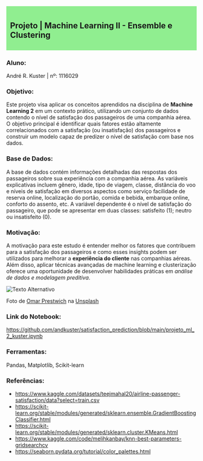 <div style="background-color: lightgreen; padding: 10px;">
    <h2> Projeto | Machine Learning II - Ensemble e Clustering
</div>

### Aluno:
André R. Kuster | nº: 1116029

### Objetivo:

Este projeto visa aplicar os conceitos aprendidos na disciplina de **Machine Learning 2** em um contexto prático, utilizando um conjunto de dados contendo o nível de satisfação dos passageiros de uma companhia aérea. O objetivo principal é identificar quais fatores estão altamente correlacionados com a satisfação (ou insatisfação) dos passageiros e construir um modelo capaz de predizer o nível de satisfação com base nos dados.

### Base de Dados:

A base de dados contém informações detalhadas das respostas dos passageiros sobre sua experiência com a companhia aérea. As variáveis explicativas incluem gênero, idade, tipo de viagem, classe, distância do voo e níveis de satisfação em diversos aspectos como serviço facilidade de reserva online, localização do portão, comida e bebida, embarque online, conforto do assento, etc. A variável dependente é o nível de satisfação do passageiro, que pode se apresentar em duas classes: satisfeito (1); neutro ou insatisfeito (0).

### Motivação:

A motivação para este estudo é entender melhor os fatores que contribuem para a satisfação dos passageiros e como esses insights podem ser utilizados para melhorar a **experiência do cliente** nas companhias aéreas. Além disso, aplicar técnicas avançadas de machine learning e clusterização oferece uma oportunidade de desenvolver habilidades práticas em *análise de dados e modelagem preditiva*.

![Texto Alternativo](https://raw.githubusercontent.com/andkuster/satisfaction_prediction/main/omar-prestwich-unsplash.jpg)

Foto de <a href="https://unsplash.com/pt-br/@omarprestwich?utm_content=creditCopyText&utm_medium=referral&utm_source=unsplash">Omar Prestwich</a> na <a href="https://unsplash.com/pt-br/fotografias/pessoas-no-aviao-durante-o-dia-FCM4k7LcggU?utm_content=creditCopyText&utm_medium=referral&utm_source=unsplash">Unsplash</a>

### Link do Notebook:
https://github.com/andkuster/satisfaction_prediction/blob/main/projeto_ml_2_kuster.ipynb

### Ferramentas:
Pandas, Matplotlib, Scikit-learn

### Referências:
- https://www.kaggle.com/datasets/teejmahal20/airline-passenger-satisfaction/data?select=train.csv
- https://scikit-learn.org/stable/modules/generated/sklearn.ensemble.GradientBoostingClassifier.html
- https://scikit-learn.org/stable/modules/generated/sklearn.cluster.KMeans.html
- https://www.kaggle.com/code/melihkanbay/knn-best-parameters-gridsearchcv
- https://seaborn.pydata.org/tutorial/color_palettes.html
